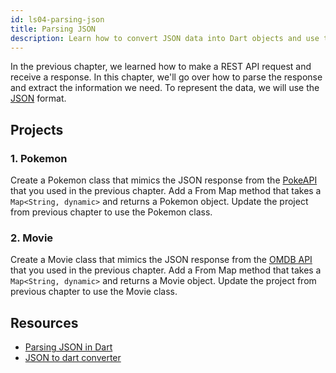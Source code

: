 ```yaml
---
id: ls04-parsing-json
title: Parsing JSON
description: Learn how to convert JSON data into Dart objects and use them to make your code more readable and maintainable.
---
```


In the previous chapter, we learned how to make a REST API request and receive a response. In this chapter, we'll go over how to parse the response and extract the information we need. To represent the data, we will use the [JSON](https://www.json.org/json-en.html) format.

## Projects

### 1. Pokemon

Create a Pokemon class that mimics the JSON response from the [PokeAPI](https://pokeapi.co/) that you used in the previous chapter. Add a From Map method that takes a `Map<String, dynamic>` and returns a Pokemon object. Update the project from previous chapter to use the Pokemon class.

### 2. Movie

Create a Movie class that mimics the JSON response from the [OMDB API](http://www.omdbapi.com/) that you used in the previous chapter. Add a From Map method that takes a `Map<String, dynamic>` and returns a Movie object. Update the project from previous chapter to use the Movie class.

## Resources

- [Parsing JSON in Dart](https://codewithandrea.com/articles/parse-json-dart/)
- [JSON to dart converter](https://javiercbk.github.io/json_to_dart/)
